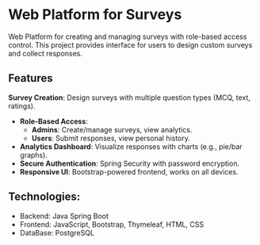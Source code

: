 # Web Platform for Surveys
Web Platform for creating and managing surveys with role-based access control. This project provides interface for users to design custom surveys and collect responses.
## Features
**Survey Creation**: Design surveys with multiple question types (MCQ, text, ratings).
- **Role-Based Access**: 
  - **Admins**: Create/manage surveys, view analytics.
  - **Users**: Submit responses, view personal history.
- **Analytics Dashboard**: Visualize responses with charts (e.g., pie/bar graphs).
- **Secure Authentication**: Spring Security with password encryption.
- **Responsive UI**: Bootstrap-powered frontend, works on all devices.
## Technologies:
- Backend: Java Spring Boot 
- Frontend: JavaScript, Bootstrap, Thymeleaf, HTML, CSS
- DataBase: PostgreSQL 
